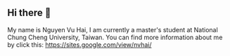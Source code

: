 ## Hi there 👋

My name is Nguyen Vu Hai, I am currently a master's student at National Chung Cheng University, Taiwan.
You can find more information about me by click this: https://sites.google.com/view/nvhai/

<!--
**tnvuhai/tnvuhai** is a ✨ _special_ ✨ repository because its `README.md` (this file) appears on your GitHub profile.

Here are some ideas to get you started:

- 🔭 I’m currently working on ...
- 🌱 I’m currently learning ...
- 👯 I’m looking to collaborate on ...
- 🤔 I’m looking for help with ...
- 💬 Ask me about ...
- 📫 How to reach me: ...
- 😄 Pronouns: ...
- ⚡ Fun fact: ...
-->
